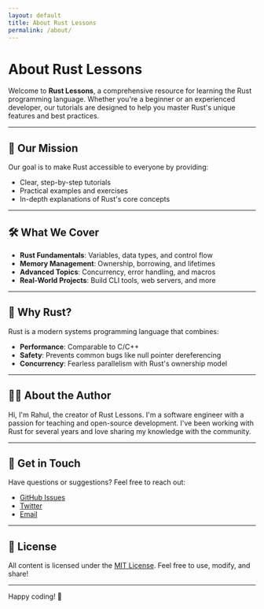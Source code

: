 ```yaml
---
layout: default
title: About Rust Lessons
permalink: /about/
---
```


# About Rust Lessons

Welcome to **Rust Lessons**, a comprehensive resource for learning the Rust programming language. Whether you're a beginner or an experienced developer, our tutorials are designed to help you master Rust's unique features and best practices.

---

## 🎯 Our Mission
Our goal is to make Rust accessible to everyone by providing:
- Clear, step-by-step tutorials
- Practical examples and exercises
- In-depth explanations of Rust's core concepts

---

## 🛠️ What We Cover
- **Rust Fundamentals**: Variables, data types, and control flow
- **Memory Management**: Ownership, borrowing, and lifetimes
- **Advanced Topics**: Concurrency, error handling, and macros
- **Real-World Projects**: Build CLI tools, web servers, and more

---

## 🚀 Why Rust?
Rust is a modern systems programming language that combines:
- **Performance**: Comparable to C/C++
- **Safety**: Prevents common bugs like null pointer dereferencing
- **Concurrency**: Fearless parallelism with Rust's ownership model

---

## 👨‍💻 About the Author
Hi, I'm Rahul, the creator of Rust Lessons. I'm a software engineer with a passion for teaching and open-source development. I've been working with Rust for several years and love sharing my knowledge with the community.

---

## 💬 Get in Touch
Have questions or suggestions? Feel free to reach out:
- [GitHub Issues](https://github.com/raikrahul/rust_lessons/issues)
- [Twitter](#) 
- [Email](#) 

---

## 📜 License
All content is licensed under the [MIT License](https://opensource.org/licenses/MIT). Feel free to use, modify, and share!

---

Happy coding! 🦀